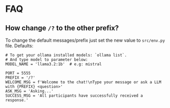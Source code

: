 # FAQ

## How change `/?` to the other prefix? 
To change the default messages/prefix just set the new value to `src/env.py` file.
Defaults:
```
# To get your ollama installed models: `ollama list`.
# And type model to parameter below:
MODEL_NAME = 'llama3.2:1b'  # e.g: mistral

PORT = 5555
PREFIX = '/?'
WELCOME_MSG = f'Welcome to the chat!\nType your message or ask a LLM with {PREFIX} <question>'
ASK_MSG = 'Asking...'
SUCCESS_MSG = 'All participants have successfully received a response.'
```

